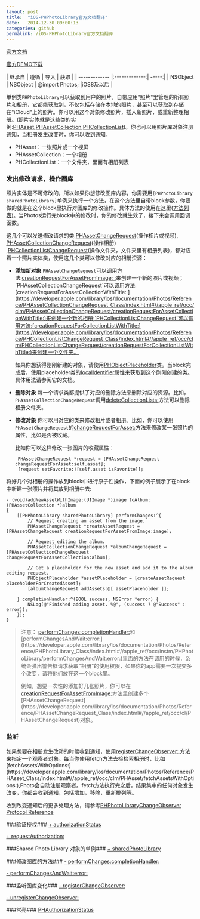 ```yaml
---
layout: post
title:  "iOS-PHPhotoLibrary官方文档翻译"
date:   2014-12-30 09:00:13
categories: github
permalink: /iOS-PHPhotoLibrary官方文档翻译
---
```


[官方文档](https://developer.apple.com/library/ios/documentation/Photos/Reference/PHPhotoLibrary_Class/index.html)

[官方DEMO下载](https://developer.apple.com/library/ios/samplecode/UsingPhotosFramework/Listings/SamplePhotosApp_main_m.html#//apple_ref/doc/uid/TP40014575-SamplePhotosApp_main_m-DontLinkElementID_21)

| 继承自       | 遵循           |  导入  | 获取  |
| ------------- |:-------------:| -----:|
| NSObject      | NSObject   |  @import Photos; |iOS8及以后 |

单例类`PHPhotoLibrary`可以获取到用户的照片，自带应用"照片"里管理的所有照片和相册，它都能获取到，不仅包括存储在本地的照片，甚至可以获取到存储在"iCloud"上的照片。你可以用这个对象修改照片，插入新照片，或重新整理相册。(照片实体就是这些类的实例:[PHAsset](https://developer.apple.com/library/ios/documentation/Photos/Reference/PHAsset_Class/index.html#//apple_ref/occ/cl/PHAsset),[PHAssetCollection](https://developer.apple.com/library/ios/documentation/Photos/Reference/PHAssetCollection_Class/index.html#//apple_ref/occ/cl/PHAssetCollection),[PHCollectionList](https://developer.apple.com/library/ios/documentation/Photos/Reference/PHCollectionList_Class/index.html#//apple_ref/occ/cl/PHCollectionList))。你也可以用照片库对象注册通知，当相册发生改变时，你可以收到通知。

*  PHAsset：一张照片或一个视屏
*  PHAssetCollection：一个相册
*  PHCollectionList：一个文件夹，里面有相册列表


### 发出修改请求，操作图库 ###


照片实体是不可修改的，所以如果你想修改图库内容，你需要用`[PHPhotoLibrary sharedPhotoLibrary]`单例来执行一个方法，在这个方法里自带block参数，你要做的就是在这个block里执行对图库的修改操作。具体方法的使用在这里([方法列表](https://developer.apple.com/library/ios/documentation/Photos/Reference/PHPhotoLibrary_Class/index.html#//apple_ref/doc/uid/TP40014404-CH1-SW2))。当Photos运行完block中的修改时，你的修改就生效了，接下来会调用回调函数。


这几个可以发送修改请求的类:[PHAssetChangeRequest](https://developer.apple.com/library/ios/documentation/Photos/Reference/PHAssetChangeRequest_Class/index.html#//apple_ref/occ/cl/PHAssetChangeRequest)(操作相片或视频), [PHAssetCollectionChangeRequest](https://developer.apple.com/library/ios/documentation/Photos/Reference/PHAssetCollectionChangeRequest_Class/index.html#//apple_ref/occ/cl/PHAssetCollectionChangeRequest)(操作相册) ,[PHCollectionListChangeRequest](https://developer.apple.com/library/ios/documentation/Photos/Reference/PHCollectionListChangeRequest_Class/index.html#//apple_ref/occ/cl/PHCollectionListChangeRequest)(操作文件夹，文件夹里有相册列表)，都对应着一个照片实体类，使用这几个类可以修改对应的相册资源：

*   **添加新对象** `PHAssetChangeRequest`可以调用方法:[creationRequestForAssetFromImage: :](https://developer.apple.com/library/ios/documentation/Photos/Reference/PHAssetChangeRequest_Class/index.html#//apple_ref/occ/clm/PHAssetChangeRequest/creationRequestForAssetFromImage:)来创建一个新的照片或视频；`PHAssetCollectionChangeRequest`可以调用方法:[creationRequestForAssetCollectionWithTitle: ](https://developer.apple.com/library/ios/documentation/Photos/Reference/PHAssetCollectionChangeRequest_Class/index.html#//apple_ref/occ/clm/PHAssetCollectionChangeRequest/creationRequestForAssetCollectionWithTitle:)来创建一个新的相册;`PHCollectionListChangeRequest`可以调用方法:[creationRequestForCollectionListWithTitle:](https://developer.apple.com/library/ios/documentation/Photos/Reference/PHCollectionListChangeRequest_Class/index.html#//apple_ref/occ/clm/PHCollectionListChangeRequest/creationRequestForCollectionListWithTitle:)来创建一个文件夹。


	  如果你想获得刚刚新建的对象，请使用[PHObjectPlaceholder](https://developer.apple.com/library/ios/documentation/Photos/Reference/PHObjectPlaceholder_Class/index.html#//apple_ref/occ/cl/PHObjectPlaceholder)类。当block完成后，使用placeholder类的[localIdentifier](https://developer.apple.com/library/ios/documentation/Photos/Reference/PHObject_Class/index.html#//apple_ref/occ/instp/PHObject/localIdentifier)属性来获取到这个刚刚创建的类。具体用法请参阅它的文档。

*  **删除对象**  每一个请求类都提供了对应的删除方法来删除对应的资源。比如，`PHAssetCollectionChangeRequest`调用[deleteCollectionLists:](https://developer.apple.com/library/ios/documentation/Photos/Reference/PHCollectionListChangeRequest_Class/index.html#//apple_ref/occ/clm/PHCollectionListChangeRequest/deleteCollectionLists:)方法可以删除相册文件夹。

*  **修改对象**  你可以用对应的类来修改相片或者相册。比如，你可以使用`PHAssetChangeRequest`的[changeRequestForAsset:](https://developer.apple.com/library/ios/documentation/Photos/Reference/PHAssetChangeRequest_Class/index.html#//apple_ref/occ/clm/PHAssetChangeRequest/changeRequestForAsset:)方法来修改某一张照片的属性，比如是否被收藏。
    
    比如你可以这样修改一张图片的收藏属性：
	
	
	    PHAssetChangeRequest *request = [PHAssetChangeRequest changeRequestForAsset:self.asset];
        [request setFavorite:![self.asset isFavorite]];
        
  
    
  将好几个对相册的操作放到block中进行原子性操作，下面的例子展示了在block中新建一张照片并将其放到相册中去:
  

	  

    - (void)addNewAssetWithImage:(UIImage *)image toAlbum:(PHAssetCollection *)album
    {
        [[PHPhotoLibrary sharedPhotoLibrary] performChanges:^{
            // Request creating an asset from the image.
            PHAssetChangeRequest *createAssetRequest = [PHAssetChangeRequest creationRequestForAssetFromImage:image];
     
            // Request editing the album.
            PHAssetCollectionChangeRequest *albumChangeRequest = [PHAssetCollectionChangeRequest changeRequestForAssetCollection:album];
     
            // Get a placeholder for the new asset and add it to the album editing request.
            PHObjectPlaceholder *assetPlaceholder = [createAssetRequest placeholderForCreatedAsset];
            [albumChangeRequest addAssets:@[ assetPlaceholder ]];
     
        } completionHandler:^(BOOL success, NSError *error) {
            NSLog(@"Finished adding asset. %@", (success ? @"Success" : error));
        }];
    }



>注意：
> [performChanges:completionHandler:](https://developer.apple.com/library/ios/documentation/Photos/Reference/PHPhotoLibrary_Class/index.html#//apple_ref/occ/instm/PHPhotoLibrary/performChanges:completionHandler:)和[performChangesAndWait:error:](https://developer.apple.com/library/ios/documentation/Photos/Reference/PHPhotoLibrary_Class/index.html#//apple_ref/occ/instm/PHPhotoLibrary/performChangesAndWait:error:)里面的方法在调用的时候，系统会弹出警告框请求获取"相册"的使用权限，如果你的app需要一次提交多个改变，请将他们放在这一个block里。
>
>
>  例如，想要一次性的添加好几张照片，你可以在[creationRequestForAssetFromImage:](https://developer.apple.com/library/ios/documentation/Photos/Reference/PHAssetChangeRequest_Class/index.html#//apple_ref/occ/clm/PHAssetChangeRequest/creationRequestForAssetFromImage:)方法里创建多个[PHAssetChangeRequest](https://developer.apple.com/library/ios/documentation/Photos/Reference/PHAssetChangeRequest_Class/index.html#//apple_ref/occ/cl/PHAssetChangeRequest)对象。


###  监听 ###

如果想要在相册发生改动的时候收到通知，使用[registerChangeObserver: ](https://developer.apple.com/library/ios/documentation/Photos/Reference/PHPhotoLibrary_Class/index.html#//apple_ref/occ/instm/PHPhotoLibrary/registerChangeObserver:)方法来指定一个观察者对象。每当你使用fetch方法去检检索相册时，比如[fetchAssetsWithOptions:](https://developer.apple.com/library/ios/documentation/Photos/Reference/PHAsset_Class/index.html#//apple_ref/occ/clm/PHAsset/fetchAssetsWithOptions:),Photo会自动注册观察者。fetch方法执行完之后，结果集中的任何对象发生改变，你都会收到通知，包括增加，移除，重新排列等。


收到改变通知后的更多处理方法，请参考[PHPhotoLibraryChangeObserver Protocol Reference](https://developer.apple.com/library/ios/documentation/Photos/Reference/PHPhotoLibraryChangeObserver_Protocol/index.html#//apple_ref/doc/uid/TP40014405)

###验证授权###
[+ authorizationStatus ](https://developer.apple.com/library/ios/documentation/Photos/Reference/PHPhotoLibrary_Class/index.html#//apple_ref/occ/clm/PHPhotoLibrary/authorizationStatus)

[+ requestAuthorization: ](https://developer.apple.com/library/ios/documentation/Photos/Reference/PHPhotoLibrary_Class/index.html#//apple_ref/occ/clm/PHPhotoLibrary/requestAuthorization:)


###Shared Photo Library 对象的单例###
[+ sharedPhotoLibrary ](https://developer.apple.com/library/ios/documentation/Photos/Reference/PHPhotoLibrary_Class/index.html#//apple_ref/occ/clm/PHPhotoLibrary/sharedPhotoLibrary)


###修改图库的方法###
[- performChanges:completionHandler: ](https://developer.apple.com/library/ios/documentation/Photos/Reference/PHPhotoLibrary_Class/index.html#//apple_ref/occ/instm/PHPhotoLibrary/performChanges:completionHandler:)

[- performChangesAndWait:error:](https://developer.apple.com/library/ios/documentation/Photos/Reference/PHPhotoLibrary_Class/index.html#//apple_ref/occ/instm/PHPhotoLibrary/performChangesAndWait:error:)


###监听图库变化###
[- registerChangeObserver:](https://developer.apple.com/library/ios/documentation/Photos/Reference/PHPhotoLibrary_Class/index.html#//apple_ref/occ/instm/PHPhotoLibrary/registerChangeObserver:)

[- unregisterChangeObserver:](https://developer.apple.com/library/ios/documentation/Photos/Reference/PHPhotoLibrary_Class/index.html#//apple_ref/occ/instm/PHPhotoLibrary/unregisterChangeObserver:)


###常亮###
[PHAuthorizationStatus](https://developer.apple.com/library/ios/documentation/Photos/Reference/PHPhotoLibrary_Class/index.html#//apple_ref/c/tdef/PHAuthorizationStatus)